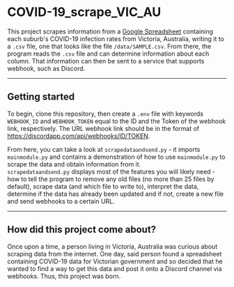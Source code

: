 # COVID-19_scrape_VIC_AU

This project scrapes information from a [Google Spreadsheet](https://docs.google.com/spreadsheets/d/e/2PACX-1vTwXSqlP56q78lZKxc092o6UuIyi7VqOIQj6RM4QmlVPgtJZfbgzv0a3X7wQQkhNu8MFolhVwMy4VnF/pub) 
containing each suburb's COVID-19 infection rates from Victoria, Australia, writing it to a `.csv` file, one that looks 
like the file `/data/SAMPLE.csv`. From there, the program reads the `.csv` file and can determine information about each
column. That information can then be sent to a service that supports webhook, such as Discord.

---
## Getting started

To begin, clone this repository, then create a `.env` file with keywords `WEBHOOK_ID` and `WEBHOOK_TOKEN` equal to the ID and the Token of the webhook link, respectively.
The URL webhook link should be in the format of https://discordapp.com/api/webhooks/ID/TOKEN.

From here, you can take a look at `scrapedataandsend.py` - it imports `mainmodule.py` and contains a demonstration of 
how to use `mainmodule.py` to scrape the data and obtain information from it.  
`scrapedataandsend.py` displays most of the features you will likely need - how to tell the program to remove any old 
files (no more than 25 files by default), scrape data (and which file to write to), interpret the data, determine if the
data has already been updated and if not, create a new file and send webhooks to a certain URL.

---
## How did this project come about? 

Once upon a time, a person living in Victoria, Australia was curious about scraping data from the internet. One day, said person found a spreadsheet containing COVID-19 data for Victorian government and so decided that he wanted to find a way to get this data and post it onto a Discord channel via webhooks. Thus, this project was born.
